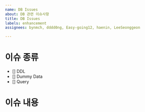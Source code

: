 ```yaml
---
name: DB Issues
about: DB 관련 이슈사항
title: DB Issues
labels: enhancement
assignees: bynmch, dddd0ng, Easy-going12, haenin, LeeSeonggeon

---
```


# 이슈 종류
- [] DDL
- [] Dummy Data
- [] Query
# 이슈 내용
